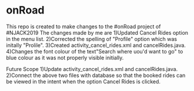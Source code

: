 # onRoad 
This repo is created to make changes to the #onRoad project of #NJACK2019
The changes made by me are
1)Updated Cancel Rides option in the menu list.
2)Corrected the spelling of "Profile" option which was initally "Prolile".
3)Created activity_cancel_rides.xml and cancelRides.java.
4)Changes the font colour of the text"Search where uou'd want to go" to blue colour as it was not properly visible initially.

Future Scope
1)Update activity_cancel_rides.xml
and cancelRides.java.
2)Connect the above two files with database so that the booked rides can be viewed in the intent when the option Cancel Rides is clicked.
